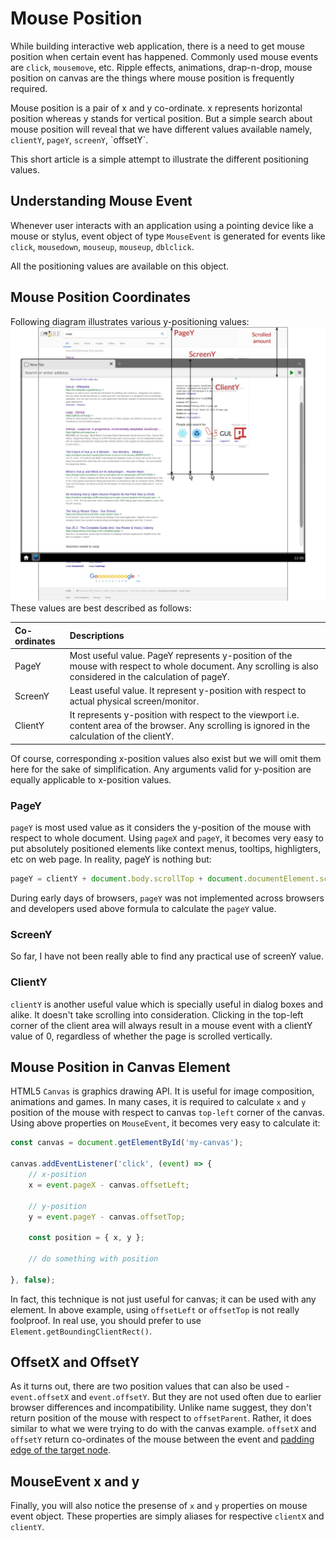 # Mouse Position

While building interactive web application, there is a need to get mouse position when certain event has happened. Commonly used mouse events are `click`, `mousemove`, etc. Ripple effects, animations, drap-n-drop, mouse position on canvas are the things where mouse position is frequently required.

Mouse position is a pair of x and y co-ordinate. x represents horizontal position whereas y stands for vertical position. But a simple search about mouse position will reveal that we have different values available namely, `clientY`, `pageY`, `screenY`, \`offsetY\`.

This short article is a simple attempt to illustrate the different positioning values.

## Understanding Mouse Event

Whenever user interacts with an application using a pointing device like a mouse or stylus, event object of type `MouseEvent` is generated for events like `click`, `mousedown`, `mouseup`, `mouseup`, `dblclick`.

All the positioning values are available on this object.

## Mouse Position Coordinates

Following diagram illustrates various y-positioning values:![](/assets/mouse-position.jpg)These values are best described as follows:

| Co-ordinates | Descriptions |
| :--- | :--- |
| PageY | Most useful value. PageY represents y-position of the mouse with respect to whole document. Any scrolling is also considered in the calculation of pageY. |
| ScreenY | Least useful value. It represent y-position with respect to actual physical screen/monitor. |
| ClientY | It represents y-position with respect to the viewport i.e. content area of the browser. Any scrolling is ignored in the calculation of the clientY. |

Of course, corresponding x-position values also exist but we will omit them here for the sake of simplification. Any arguments valid for y-position are equally applicable to x-position values.

### PageY

`pageY` is most used value as it considers the y-position of the mouse with respect to whole document. Using `pageX` and `pageY`, it becomes very easy to put absolutely positioned elements like context menus, tooltips, highligters, etc on web page. In reality, pageY is nothing but:

```js
pageY = clientY + document.body.scrollTop + document.documentElement.scrollTop;
```

During early days of browsers, `pageY` was not implemented across browsers and developers used above formula to calculate the `pageY` value.

### ScreenY

So far, I have not been really able to find any practical use of screenY value.

### ClientY

`clientY` is another useful value which is specially useful in dialog boxes and alike. It doesn't take scrolling into consideration. Clicking in the top-left corner of the client area will always result in a mouse event with a clientY value of 0, regardless of whether the page is scrolled vertically.

## Mouse Position in Canvas Element

HTML5 `Canvas` is graphics drawing API. It is useful for image composition, animations and games. In many cases, it is required to calculate `x` and `y` position of the mouse with respect to canvas `top-left` corner of the canvas. Using above properties on `MouseEvent`, it becomes very easy to calculate it:

```js
const canvas = document.getElementById('my-canvas');

canvas.addEventListener('click', (event) => {
    // x-position
    x = event.pageX - canvas.offsetLeft;

    // y-position
    y = event.pageY - canvas.offsetTop;
    
    const position = { x, y };
    
    // do something with position
    
}, false);
```

In fact, this technique is not just useful for canvas; it can be used with any element. In above example, using `offsetLeft` or `offsetTop` is not really foolproof. In real use, you should prefer to use `Element.getBoundingClientRect()`.

## OffsetX and OffsetY

As it turns out, there are two position values that can also be used - `event.offsetX` and `event.offsetY`.  But they are not used often due to earlier browser differences and incompatibility. Unlike name suggest, they don't return position of the mouse with respect to `offsetParent`. Rather, it does similar to what we were trying to do with the canvas example. `offsetX` and `offsetY` return co-ordinates of the mouse between the event and [padding edge of the target node](https://developer.mozilla.org/en-US/docs/Web/API/MouseEvent/offsetY).

## MouseEvent x and y

Finally, you will also notice the presense of `x` and `y` properties on mouse event object. These properties are simply aliases for respective `clientX` and `clientY`.

